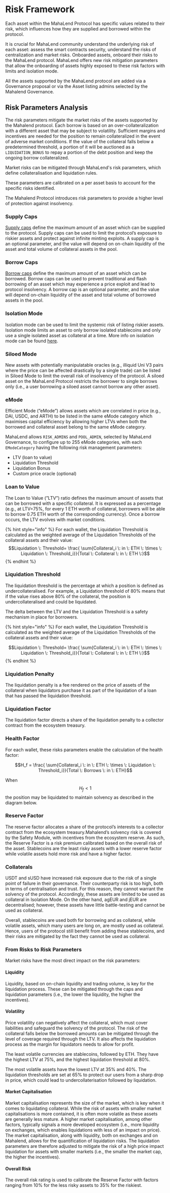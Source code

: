 # Risk Framework

Each asset within the MahaLend Protocol has specific values related to their risk, which influences how they are supplied and borrowed within the protocol.&#x20;

It is crucial for MahaLend community understand the underlying risk of each asset: assess the smart contracts security, understand the risks of centralization and market risks. Onboarded assets, onboard their risks to the MahaLend protocol. MahaLend offers new risk mitigation parameters that allow the onboarding of assets highly exposed to these risk factors with limits and isolation mode.

All the assets supported by the MahaLend protocol are added via a Governance proposal or via the Asset listing admins selected by the Mahalend Governance.

## Risk Parameters Analysis

The risk parameters mitigate the market risks of the assets supported by the Mahalend protocol. Each borrow is based on an over-collateralization with a different asset that may be subject to volatility. Sufficient margins and incentives are needed for the position to remain collateralized in the event of adverse market conditions. If the value of the collateral falls below a predetermined threshold, a portion of it will be auctioned as a `LIQUIDATION_BONUS` to repay a portion of the debt position and keep the ongoing borrow collateralized.

Market risks can be mitigated through MahaLend's risk parameters, which define collateralisation and liquidation rules.

These parameters are calibrated on a per asset basis to account for the specific risks identified.

The Mahalend Protocol introduces risk parameters to provide a higher level of protection against insolvency.

### Supply Caps

[Supply caps](risk-framework.md#supply-caps) define the maximum amount of an asset which can be supplied to the protocol. Supply caps can be used to limit the protocol’s exposure to riskier assets and protect against infinite minting exploits. A supply cap is an optional parameter, and the value will depend on on-chain liquidity of the asset and total volume of collateral assets in the pool.

### Borrow Caps

[Borrow caps](risk-framework.md#borrow-caps) define the maximum amount of an asset which can be borrowed. Borrow caps can be used to prevent traditional and flash borrowing of an asset which may experience a price exploit and lead to protocol insolvency. A borrow cap is an optional parameter, and the value will depend on-chain liquidity of the asset and total volume of borrowed assets in the pool.

### Isolation Mode

Isolation mode can be used to limit the systemic risk of listing riskier assets. Isolation mode limits an asset to only borrow isolated stablecoins and only use a single isolated asset as collateral at a time. More info on isolation mode can be found [here](broken-reference).

### Siloed Mode

New assets with potentially manipulatable oracles (e.g., illiquid Uni V3 pairs where the price can be affected drastically by a single trade) can be listed in Siloed Mode to limit the overall risk of insolvency of the protocol. A siloed asset on the MahaLend Protocol restricts the borrower to single borrows only (i.e., a user borrowing a siloed asset cannot borrow any other asset).

### eMode

Efficient Mode (”eMode”) allows assets which are correlated in price (e.g., DAI, USDC, and ARTH) to be listed in the same eMode category which maximises capital efficiency by allowing higher LTVs when both the borrowed and collateral asset belong to the same eMode category.&#x20;

MahaLend allows `RISK_ADMINS` and `POOL_ADMIN`, selected by MahaLend Governance, to configure up to 255 eMode categories, with each `EModeCategory` having the following risk management parameters:

* LTV (loan to value)
* Liquidation Threshold
* Liquidation Bonus
* Custom price oracle (optional)

### Loan to Value

The Loan to Value (”LTV”) ratio defines the maximum amount of assets that can be borrowed with a specific collateral. It is expressed as a percentage (e.g., at LTV=75%, for every 1 ETH worth of collateral, borrowers will be able to borrow 0.75 ETH worth of the corresponding currency). Once a borrow occurs, the LTV evolves with market conditions.

{% hint style="info" %}
For each wallet, the Liquidation Threshold is calculated as the weighted average of the Liquidation Thresholds of the collateral assets and their value: $$Liquidation \: Threshold= \frac{ \sum{Collateral_i \: in \: ETH \: \times \: Liquidation \: Threshold_i}}{Total \: Collateral \: in \: ETH \:}$$
{% endhint %}

### Liquidation Threshold

The liquidation threshold is the percentage at which a position is defined as undercollateralised. For example, a Liquidation threshold of 80% means that if the value rises above 80% of the collateral, the position is undercollateralised and could be liquidated.

The delta between the LTV and the Liquidation Threshold is a safety mechanism in place for borrowers.

{% hint style="info" %}
For each wallet, the Liquidation Threshold is calculated as the weighted average of the Liquidation Thresholds of the collateral assets and their value:

$$Liquidation \: Threshold= \frac{ \sum{Collateral_i \: in \: ETH \: \times \: Liquidation \: Threshold_i}}{Total \: Collateral \: in \: ETH \:}$$
{% endhint %}

### Liquidation Penalty

The liquidation penalty is a fee rendered on the price of assets of the collateral when liquidators purchase it as part of the liquidation of a loan that has passed the liquidation threshold.

### Liquidation Factor

The liquidation factor directs a share of the liquidation penalty to a collector contract from the ecosystem treasury.

### Health Factor

For each wallet, these risks parameters enable the calculation of the health factor:

$$H_f = \frac{ \sum{Collateral_i \: in \: ETH \: \times \: Liquidation \: Threshold_i}}{Total \: Borrows \: in \: ETH}$$

When $$H_f < 1$$ the position may be liquidated to maintain solvency as described in the diagram below.

### Reserve Factor

The reserve factor allocates a share of the protocol’s interests to a collector contract from the ecosystem treasury.Mahalend’s solvency risk is covered by the Safety Module, with incentives from the ecosystem reserve. As such, the Reserve Factor is a risk premium calibrated based on the overall risk of the asset. Stablecoins are the least risky assets with a lower reserve factor while volatile assets hold more risk and have a higher factor.

### Collaterals

USDT and sUSD have increased risk exposure due to the risk of a single point of failure in their governance. Their counterparty risk is too high, both in terms of centralisation and trust. For this reason, they cannot warrant the solvency of the protocol. Accordingly, these assets are limited to be used as collateral in Isolation Mode. On the other hand, agEUR and jEUR are decentralised; however, these assets have little battle-testing and cannot be used as collateral.

Overall, stablecoins are used both for borrowing and as collateral, while volatile assets, which many users are long on, are mostly used as collateral. Hence, users of the protocol still benefit from adding these stablecoins, and their risks are mitigated by the fact they cannot be used as collateral.

### From Risks to Risk Parameters

Market risks have the most direct impact on the risk parameters:

#### Liquidity

Liquidity, based on on-chain liquidity and trading volume, is key for the liquidation process. These can be mitigated through the caps and liquidation parameters (i.e., the lower the liquidity, the higher the incentives).

#### Volatility

Price volatility can negatively affect the collateral, which must cover liabilities and safeguard the solvency of the protocol. The risk of the collateral falls below the borrowed amounts can be mitigated through the level of coverage required through the LTV. It also affects the liquidation process as the margin for liquidators needs to allow for profit.

The least volatile currencies are stablecoins, followed by ETH. They have the highest LTV at 75%, and the highest liquidation threshold at 80%.

The most volatile assets have the lowest LTV at 35% and 40%. The liquidation thresholds are set at 65% to protect our users from a sharp drop in price, which could lead to undercollaterisation followed by liquidation.

#### Market Capitalisation

Market capitalisation represents the size of the market, which is key when it comes to liquidating collateral. While the risk of assets with smaller market capitalisations is more contained, it is often more volatile as these assets are generally less mature. A higher market capitalisation, among other factors, typically signals a more developed ecosystem (i.e., more liquidity on exchanges, which enables liquidations with less of an impact on price). The market capitalisation, along with liquidity, both on exchanges and on Mahalend, allows for the quantification of liquidation risks. The liquidation parameters are therefore adjusted to mitigate the risk of a high price impact liquidation for assets with smaller markets (i.e., the smaller the market cap, the higher the incentives).

#### Overall Risk

The overall risk rating is used to calibrate the Reserve Factor with factors ranging from 10% for the less risky assets to 35% for the riskiest.
